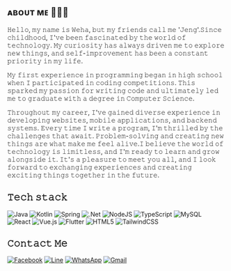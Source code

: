 ## ᴀʙᴏᴜᴛ ᴍᴇ 👨🏻‍💻
𝙷𝚎𝚕𝚕𝚘, 𝚖𝚢 𝚗𝚊𝚖𝚎 𝚒𝚜 𝚆𝚎𝚑𝚊, 𝚋𝚞𝚝 𝚖𝚢 𝚏𝚛𝚒𝚎𝚗𝚍𝚜 𝚌𝚊𝚕𝚕 𝚖𝚎 '𝙹𝚎𝚗𝚐'.𝚂𝚒𝚗𝚌𝚎 𝚌𝚑𝚒𝚕𝚍𝚑𝚘𝚘𝚍, 𝙸'𝚟𝚎 𝚋𝚎𝚎𝚗 𝚏𝚊𝚜𝚌𝚒𝚗𝚊𝚝𝚎𝚍 𝚋𝚢 𝚝𝚑𝚎 𝚠𝚘𝚛𝚕𝚍 𝚘𝚏 𝚝𝚎𝚌𝚑𝚗𝚘𝚕𝚘𝚐𝚢. 𝙼𝚢 𝚌𝚞𝚛𝚒𝚘𝚜𝚒𝚝𝚢 𝚑𝚊𝚜 𝚊𝚕𝚠𝚊𝚢𝚜 𝚍𝚛𝚒𝚟𝚎𝚗 𝚖𝚎 𝚝𝚘 𝚎𝚡𝚙𝚕𝚘𝚛𝚎 𝚗𝚎𝚠 𝚝𝚑𝚒𝚗𝚐𝚜, 𝚊𝚗𝚍 𝚜𝚎𝚕𝚏-𝚒𝚖𝚙𝚛𝚘𝚟𝚎𝚖𝚎𝚗𝚝 𝚑𝚊𝚜 𝚋𝚎𝚎𝚗 𝚊 𝚌𝚘𝚗𝚜𝚝𝚊𝚗𝚝 𝚙𝚛𝚒𝚘𝚛𝚒𝚝𝚢 𝚒𝚗 𝚖𝚢 𝚕𝚒𝚏𝚎.

𝙼𝚢 𝚏𝚒𝚛𝚜𝚝 𝚎𝚡𝚙𝚎𝚛𝚒𝚎𝚗𝚌𝚎 𝚒𝚗 𝚙𝚛𝚘𝚐𝚛𝚊𝚖𝚖𝚒𝚗𝚐 𝚋𝚎𝚐𝚊𝚗 𝚒𝚗 𝚑𝚒𝚐𝚑 𝚜𝚌𝚑𝚘𝚘𝚕 𝚠𝚑𝚎𝚗 𝙸 𝚙𝚊𝚛𝚝𝚒𝚌𝚒𝚙𝚊𝚝𝚎𝚍 𝚒𝚗 𝚌𝚘𝚍𝚒𝚗𝚐 𝚌𝚘𝚖𝚙𝚎𝚝𝚒𝚝𝚒𝚘𝚗𝚜. 𝚃𝚑𝚒𝚜 𝚜𝚙𝚊𝚛𝚔𝚎𝚍 𝚖𝚢 𝚙𝚊𝚜𝚜𝚒𝚘𝚗 𝚏𝚘𝚛 𝚠𝚛𝚒𝚝𝚒𝚗𝚐 𝚌𝚘𝚍𝚎 𝚊𝚗𝚍 𝚞𝚕𝚝𝚒𝚖𝚊𝚝𝚎𝚕𝚢 𝚕𝚎𝚍 𝚖𝚎 𝚝𝚘 𝚐𝚛𝚊𝚍𝚞𝚊𝚝𝚎 𝚠𝚒𝚝𝚑 𝚊 𝚍𝚎𝚐𝚛𝚎𝚎 𝚒𝚗 𝙲𝚘𝚖𝚙𝚞𝚝𝚎𝚛 𝚂𝚌𝚒𝚎𝚗𝚌𝚎.

𝚃𝚑𝚛𝚘𝚞𝚐𝚑𝚘𝚞𝚝 𝚖𝚢 𝚌𝚊𝚛𝚎𝚎𝚛, 𝙸'𝚟𝚎 𝚐𝚊𝚒𝚗𝚎𝚍 𝚍𝚒𝚟𝚎𝚛𝚜𝚎 𝚎𝚡𝚙𝚎𝚛𝚒𝚎𝚗𝚌𝚎 𝚒𝚗 𝚍𝚎𝚟𝚎𝚕𝚘𝚙𝚒𝚗𝚐 𝚠𝚎𝚋𝚜𝚒𝚝𝚎𝚜, 𝚖𝚘𝚋𝚒𝚕𝚎 𝚊𝚙𝚙𝚕𝚒𝚌𝚊𝚝𝚒𝚘𝚗𝚜, 𝚊𝚗𝚍 𝚋𝚊𝚌𝚔𝚎𝚗𝚍 𝚜𝚢𝚜𝚝𝚎𝚖𝚜. 𝙴𝚟𝚎𝚛𝚢 𝚝𝚒𝚖𝚎 𝙸 𝚠𝚛𝚒𝚝𝚎 𝚊 𝚙𝚛𝚘𝚐𝚛𝚊𝚖, 𝙸'𝚖 𝚝𝚑𝚛𝚒𝚕𝚕𝚎𝚍 𝚋𝚢 𝚝𝚑𝚎 𝚌𝚑𝚊𝚕𝚕𝚎𝚗𝚐𝚎𝚜 𝚝𝚑𝚊𝚝 𝚊𝚠𝚊𝚒𝚝. 𝙿𝚛𝚘𝚋𝚕𝚎𝚖-𝚜𝚘𝚕𝚟𝚒𝚗𝚐 𝚊𝚗𝚍 𝚌𝚛𝚎𝚊𝚝𝚒𝚗𝚐 𝚗𝚎𝚠 𝚝𝚑𝚒𝚗𝚐𝚜 𝚊𝚛𝚎 𝚠𝚑𝚊𝚝 𝚖𝚊𝚔𝚎 𝚖𝚎 𝚏𝚎𝚎𝚕 𝚊𝚕𝚒𝚟𝚎.𝙸 𝚋𝚎𝚕𝚒𝚎𝚟𝚎 𝚝𝚑𝚎 𝚠𝚘𝚛𝚕𝚍 𝚘𝚏 𝚝𝚎𝚌𝚑𝚗𝚘𝚕𝚘𝚐𝚢 𝚒𝚜 𝚕𝚒𝚖𝚒𝚝𝚕𝚎𝚜𝚜, 𝚊𝚗𝚍 𝙸'𝚖 𝚛𝚎𝚊𝚍𝚢 𝚝𝚘 𝚕𝚎𝚊𝚛𝚗 𝚊𝚗𝚍 𝚐𝚛𝚘𝚠 𝚊𝚕𝚘𝚗𝚐𝚜𝚒𝚍𝚎 𝚒𝚝. 𝙸𝚝'𝚜 𝚊 𝚙𝚕𝚎𝚊𝚜𝚞𝚛𝚎 𝚝𝚘 𝚖𝚎𝚎𝚝 𝚢𝚘𝚞 𝚊𝚕𝚕, 𝚊𝚗𝚍 𝙸 𝚕𝚘𝚘𝚔 𝚏𝚘𝚛𝚠𝚊𝚛𝚍 𝚝𝚘 𝚎𝚡𝚌𝚑𝚊𝚗𝚐𝚒𝚗𝚐 𝚎𝚡𝚙𝚎𝚛𝚒𝚎𝚗𝚌𝚎𝚜 𝚊𝚗𝚍 𝚌𝚛𝚎𝚊𝚝𝚒𝚗𝚐 𝚎𝚡𝚌𝚒𝚝𝚒𝚗𝚐 𝚝𝚑𝚒𝚗𝚐𝚜 𝚝𝚘𝚐𝚎𝚝𝚑𝚎𝚛 𝚒𝚗 𝚝𝚑𝚎 𝚏𝚞𝚝𝚞𝚛𝚎.

## 𝚃𝚎𝚌𝚑 𝚜𝚝𝚊𝚌𝚔
![Java](https://img.shields.io/badge/java-%23ED8B00.svg?style=for-the-badge&logo=openjdk&logoColor=white) ![Kotlin](https://img.shields.io/badge/kotlin-%237F52FF.svg?style=for-the-badge&logo=kotlin&logoColor=white) ![Spring](https://img.shields.io/badge/spring-%236DB33F.svg?style=for-the-badge&logo=spring&logoColor=white) ![.Net](https://img.shields.io/badge/.NET-5C2D91?style=for-the-badge&logo=.net&logoColor=white) ![NodeJS](https://img.shields.io/badge/node.js-6DA55F?style=for-the-badge&logo=node.js&logoColor=white) ![TypeScript](https://img.shields.io/badge/typescript-%23007ACC.svg?style=for-the-badge&logo=typescript&logoColor=white) ![MySQL](https://img.shields.io/badge/mysql-4479A1.svg?style=for-the-badge&logo=mysql&logoColor=white) ![React](https://img.shields.io/badge/react-%2320232a.svg?style=for-the-badge&logo=react&logoColor=%2361DAFB) ![Vue.js](https://img.shields.io/badge/vuejs-%2335495e.svg?style=for-the-badge&logo=vuedotjs&logoColor=%234FC08D) ![Flutter](https://img.shields.io/badge/Flutter-%2302569B.svg?style=for-the-badge&logo=Flutter&logoColor=white) ![HTML5](https://img.shields.io/badge/html5-%23E34F26.svg?style=for-the-badge&logo=html5&logoColor=white) ![TailwindCSS](https://img.shields.io/badge/tailwindcss-%2338B2AC.svg?style=for-the-badge&logo=tailwind-css&logoColor=white) 

## 𝙲𝚘𝚗𝚝𝚊𝚌𝚝 𝙼𝚎
[![Facebook](https://img.shields.io/badge/Facebook-%231877F2.svg?style=for-the-badge&logo=Facebook&logoColor=white)](https://www.facebook.com/jzen.soft) [![Line](https://img.shields.io/badge/Line-00C300?style=for-the-badge&logo=line&logoColor=white)](https://line.me/ti/p/~0613587500) [![WhatsApp](https://img.shields.io/badge/WhatsApp-25D366?style=for-the-badge&logo=whatsapp&logoColor=white)](https://wa.me/66613587500) [![Gmail](https://img.shields.io/badge/Gmail-D14836?style=for-the-badge&logo=gmail&logoColor=white)](mailto:weha.kriadchaingam@gmail.com)

<!--
**weha2/weha2** is a ✨ _special_ ✨ repository because its `README.md` (this file) appears on your GitHub profile.

Here are some ideas to get you started:

- 🔭 I’m currently working on ...
- 🌱 I’m currently learning ...
- 👯 I’m looking to collaborate on ...
- 🤔 I’m looking for help with ...
- 💬 Ask me about ...
- 📫 How to reach me: ...
- 😄 Pronouns: ...
- ⚡ Fun fact: ...
-->
